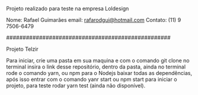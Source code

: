 ﻿Projeto realizado para teste na empresa Loldesign

Nome: Rafael Guimarães
email: rafarodgui@hotmail.com
Contato: (11) 9 7506-6479

##################################################

Projeto Telzir

Para iniciar, crie uma pasta em sua maquina e com o comando git clone no terminal insira o link desse repositório,
dentro da pasta, ainda no terminal rode o comando yarn, ou npm para o Nodejs baixar todas as dependências, após isso
entrar com o comando yanr start ou npm start para iniciar o projeto, para teste rodar yarn test (ainda não disponível).